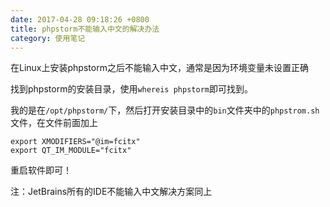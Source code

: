 ```yaml
---
date: 2017-04-28 09:18:26 +0800
title: phpstorm不能输入中文的解决办法
category: 使用笔记
---
```


在Linux上安装phpstorm之后不能输入中文，通常是因为环境变量未设置正确

找到phpstorm的安装目录，使用`whereis phpstorm`即可找到。

我的是在`/opt/phpstorm/`下，然后打开安装目录中的`bin`文件夹中的`phpstrom.sh`文件，在文件前面加上

```
export XMODIFIERS="@im=fcitx"
export QT_IM_MODULE="fcitx"
```

重启软件即可！

注：JetBrains所有的IDE不能输入中文解决方案同上